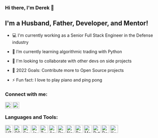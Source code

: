 ### Hi there, I'm Derek 👋

## I'm a Husband, Father, Developer, and Mentor!

- 💻 I'm currently working as a Senior Full Stack Engineer in the Defense industry

- 🌱 I’m currently learning algorithmic trading with Python

- 👯 I'm looking to collaborate with other devs on side projects

- 🥅 2022 Goals: Contribute more to Open Source projects

- ⚡ Fun fact: I love to play piano and ping pong

### Connect with me:

[<img align="left" alt="derekmborges | LinkedIn" width="22px" src="https://cdn.jsdelivr.net/npm/simple-icons@v3/icons/linkedin.svg" />][linkedin]
[<img align="left" alt="derekmborges | HackerRank" width="22px" src="https://cdn.jsdelivr.net/npm/simple-icons@v3/icons/hackerrank.svg" />][hackerrank]

<br />

### Languages and Tools:
[<img align="left" alt="HTLM5" width="26px" src="https://cdn.jsdelivr.net/npm/simple-icons@v3/icons/html5.svg" />][html5]
[<img align="left" alt="CSS" width="26px" src="https://cdn.jsdelivr.net/npm/simple-icons@v3/icons/css3.svg" />][css]
[<img align="left" alt="Sass" width="26px" src="https://cdn.jsdelivr.net/npm/simple-icons@v3/icons/sass.svg" />][sass]
[<img align="left" alt="Javascript" width="26px" src="https://cdn.jsdelivr.net/npm/simple-icons@v3/icons/javascript.svg" />][javascript]
[<img align="left" alt="Typescript" width="26px" src="https://cdn.jsdelivr.net/npm/simple-icons@v3/icons/typescript.svg" />][typescript]
[<img align="left" alt="Angular" width="26px" src="https://cdn.jsdelivr.net/npm/simple-icons@v3/icons/angular.svg" />][angular]
[<img align="left" alt="React" width="26px" src="https://cdn.jsdelivr.net/npm/simple-icons@v3/icons/react.svg" />][react]
[<img align="left" alt="Node.js" width="26px" src="https://cdn.jsdelivr.net/npm/simple-icons@v3/icons/node-dot-js.svg" />][nodejs]
[<img align="left" alt="Postgres" width="26px" src="https://cdn.jsdelivr.net/npm/simple-icons@v3/icons/postgresql.svg" />][postgres]
[<img align="left" alt="MongoDB" width="26px" src="https://cdn.jsdelivr.net/npm/simple-icons@v3/icons/mongodb.svg" />][mongodb]
[<img align="left" alt="Python" width="26px" src="https://cdn.jsdelivr.net/npm/simple-icons@v3/icons/python.svg" />][python]
[<img align="left" alt="Docker" width="26px" src="https://cdn.jsdelivr.net/npm/simple-icons@v3/icons/docker.svg" />][docker]
[<img align="left" alt="Kubernetes" width="26px" src="https://cdn.jsdelivr.net/npm/simple-icons@v3/icons/kubernetes.svg" />][kubernetes]

<br />
<br />

[linkedin]: https://www.linkedin.com/in/derek-borges
[hackerrank]: https://www.hackerrank.com/derek_m_borges
[html5]: https://developer.mozilla.org/en-US/docs/Glossary/HTML5
[css]: https://www.tutorialrepublic.com/css-tutorial
[sass]: https://sass-lang.com
[javascript]: https://www.javascript.com
[typescript]: https://www.typescriptlang.org
[angular]: https://angular.io
[react]: https://reactjs.org
[nodejs]: https://nodejs.org
[postgres]: https://www.postgresql.org
[mongodb]: https://www.mongodb.com
[python]: https://www.python.org
[docker]: https://www.docker.com
[kubernetes]: https://kubernetes.io
